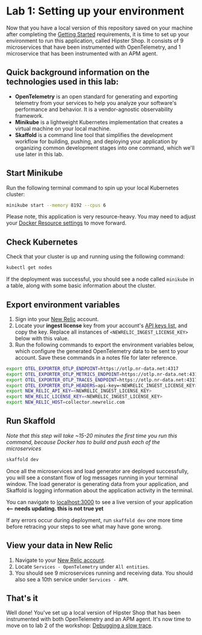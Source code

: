 # Lab 1: Setting up your environment

Now that you have a local version of this repository saved on your machine after completing the [Getting Started](https://github.com/Bijesse/otel-workshop) requirements, it is time to set up your environment to run this application, called Hipster Shop. It consists of 9 microservices that have been instrumented with OpenTelemetry, and 1 microservice that has been instrumented with an APM agent. 

## Quick background information on the technologies used in this lab:
* **OpenTelemetry** is an open standard for generating and exporting telemetry from your services to help you analyze your software's performance and behavior. It is a vendor-agnostic observability framework. 
* **Minikube** is a lightweight Kubernetes implementation that creates a virtual machine on your local machine. 
* **Skaffold** is a command line tool that simplifies the development workflow for building, pushing, and deploying your application by organizing common development stages into one command, which we'll use later in this lab. 

## Start Minikube
Run the following terminal command to spin up your local Kubernetes cluster:
```bash
minikube start --memory 8192 --cpus 6
```  

Please note, this application is very resource-heavy. You may need to adjust your [Docker Resource settings](https://docs.docker.com/desktop/mac/) to move forward.

## Check Kubernetes
Check that your cluster is up and running using the following command:
```bash
kubectl get nodes
```

If the deployment was successful, you should see a node called `minikube` in a table, along with some basic information about the cluster.

## Export environment variables 
1. Sign into your [New Relic](https://one.newrelic.com) account.
2. Locate your **ingest license** key from your account's [API keys list](https://one.newrelic.com/api-keys), and copy the key. Replace all instances of `<NEWRELIC_INGEST_LICENSE_KEY>` below with this value.
3. Run the following commands to export the environment variables below, which configure the generated OpenTelemetry data to be sent to your account. Save these commands in a notes file for later reference.

```bash
export OTEL_EXPORTER_OTLP_ENDPOINT=https://otlp.nr-data.net:4317
export OTEL_EXPORTER_OTLP_METRICS_ENDPOINT=https://otlp.nr-data.net:4317
export OTEL_EXPORTER_OTLP_TRACES_ENDPOINT=https://otlp.nr-data.net:4317
export OTEL_EXPORTER_OTLP_HEADERS=api-key=<NEWRELIC_INGEST_LICENSE_KEY>
export NEW_RELIC_API_KEY=<NEWRELIC_INGEST_LICENSE_KEY>
export NEW_RELIC_LICENSE_KEY=<NEWRELIC_INGEST_LICENSE_KEY>
export NEW_RELIC_HOST=collector.newrelic.com
```

## Run Skaffold
*Note that this step will take ~15-20 minutes the first time you run this command, because Docker has to build and push each of the microservices*

```bash
skaffold dev
```
 
Once all the microservices and load generator are deployed successfully, you will see a constant flow of log messages running in your terminal window. The load generator is generating data from your application, and Skaffold is logging information about the application activity in the terminal. 

You can navigate to [localhost:3000](*) to see a live version of your application **<-- needs updating. this is not true yet**

If any errors occur during deployment, run `skaffold dev` one more time before retracing your steps to see what may have gone wrong.

## View your data in New Relic
1. Navigate to your [New Relic account](https://one.newrelic.com).
2. Locate `Services - OpenTelemetry` under `All entities`.
3. You should see 9 microservices running and receiving data. You should also see a 10th service under `Services - APM`. 

## That's it
Well done! You've set up a local version of Hipster Shop that has been instrumented with both OpenTelemetry and an APM agent. It's now time to move on to lab 2 of the workshop: [Debugging a slow trace](lab_2-Debugging-a-slow-trace.md).